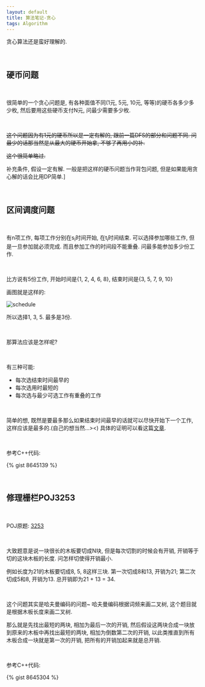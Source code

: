 ```yaml
---
layout: default
title: 算法笔记-贪心
tags: Algorithm
---
```


贪心算法还是蛮好理解的.

<br>

## 硬币问题

<br>

很简单的一个贪心问题是, 有各种面值不同(1元, 5元, 10元, 等等)的硬币各多少多少枚, 然后要用这些硬币支付N元, 问最少需要多少枚.

<br>

<del>这个问题因为有1元的硬币所以是一定有解的, 跟前一篇DFS的部分和问题不同. 问最少的话那当然是从最大的硬币开始拿, 不够了再用小的补.</del>

<del>这个很简单略过.</del>

补充条件, 假设一定有解. 一般是把这样的硬币问题当作背包问题, 但是如果能用贪心解的话会比用DP简单.]

<br>

## 区间调度问题

<br>

有n项工作, 每项工作分别在s<sub>i</sub>时间开始, 在t<sub>i</sub>时间结束. 可以选择参加哪些工作, 但是一旦参加就必须完成. 而且参加工作的时间段不能重叠. 问最多能参加多少份工作.

<br>

比方说有5份工作, 开始时间是{1, 2, 4, 6, 8}, 结束时间是{3, 5, 7, 9, 10}

画图就是这样的:

![schedule](http://i.imgur.com/GCL35fr.jpg)

所以选择1, 3, 5. 最多是3份.

<br>

那算法应该是怎样呢?

<br>

有三种可能:

+ 每次选结束时间最早的
+ 每次选用时最短的
+ 每次选与最少可选工作有重叠的工作

<br>

简单的想, 既然是要最多那么如果结束时间最早的话就可以尽快开始下一个工作, 这样应该是最多的.(自己的想当然...><) 具体的证明可以看这篇[文章](http://bbs.dlut.edu.cn/nforum/att/Competition/22996/318).

<br>

参考C++代码:

{% gist 8645139 %}

<br>

## 修理栅栏POJ3253

<br>

POJ原题: [3253](http://poj.org/problem?id=3253)

<br>

大致题意是说一块很长的木板要切成N块, 但是每次切割的时候会有开销, 开销等于切的这块木板的长度. 问怎样切使得开销最小.

例如长度为21的木板要切成8, 5, 8这样三块. 第一次切成8和13, 开销为21; 第二次切成5和8, 开销为13. 总开销即为21 + 13 = 34.

<br>

这个问题其实是哈夫曼编码的问题~ 哈夫曼编码根据词频来画二叉树, 这个题目就是根据木板长度来画二叉树.

那么就是先找出最短的两块, 相加为最后一次的开销, 然后假设这两块合成一块放到原来的木板中再找出最短的两块, 相加为倒数第二次的开销, 以此类推直到所有木板合成一块就是第一次的开销, 把所有的开销加起来就是总开销.

<br>

参考C++代码:

{% gist 8645304 %}

<br>

